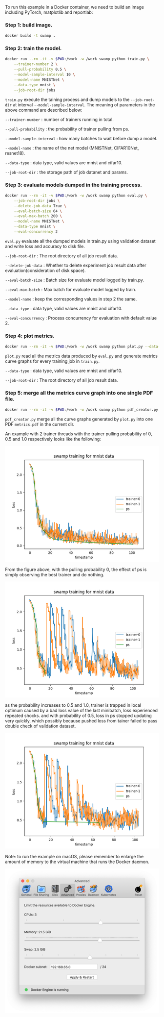To run this example in a Docker container, we need to build an image including PyTorch, matplotlib and reportlab:

### Step 1: build image.
```bash
docker build -t swamp .
```

### Step 2: train the model.
```bash
docker run --rm -it -v $PWD:/work -w /work swamp python train.py \
    --trainer-number 2 \
    --pull-probability 0.5 \
    --model-sample-interval 10 \
    --model-name MNISTNet \
    --data-type mnist \
    --job-root-dir jobs
```

`train.py` execute the taining process and dump models to the `--job-root-dir` at interval `--model-sample-interval`. 
The meaning of parameters in the above command are described below:

`--trainer-number` : number of trainers running in total.

`--pull-probability` : the probability of trainer pulling from ps.

`--model-sample-interval` : how many batches to wait before dump a model. 

`--model-name` : the name of the net model (MNISTNet, CIFAR10Net, resnet18).

`--data-type` : data type, valid values are mnist and cifar10.

`--job-root-dir` : the storage path of job datanet and params. 

### Step 3: evaluate models dumped in the training process.
```bash
docker run --rm -it -v $PWD:/work -w /work swamp python eval.py \
    --job-root-dir jobs \
    --delete-job-data True \
    --eval-batch-size 64 \
    --eval-max-batch 200 \
    --model-name MNISTNet \
    --data-type mnist \
    --eval-concurrency 2
```

`eval.py` evaluate all the dumped models in train.py using validation dataset and write loss and accuracy to disk file.

`--job-root-dir` : The root directory of all job result data.

`--delete-job-data` : Whether to delete experiment job result data after evaluation(consideration of disk space).

`--eval-batch-size` : Batch size for evaluate model logged by train.py.

`--eval-max-batch` : Max batch for evaluate model logged by train.

`--model-name` : keep the corresponding values in step 2 the same.

`--data-type`  : data type, valid values are mnist and cifar10.

`--eval-concurrency` : Process concurrency for evaluation with default value 2.

### Step 4: plot metrics.
```bash
docker run --rm -it -v $PWD:/work -w /work swamp python plot.py --data-type mnist --job-root-dir jobs
```

`plot.py` read all the metrics data produced by `eval.py` and generate metrics curve graphs for every training job in `train.py`.

`--data-type`  : data type, valid values are mnist and cifar10.

`--job-root-dir` : The root directory of all job result data.

### Step 5: merge all the metrics curve graph into one single PDF file.
```bash
docker run --rm -it -v $PWD:/work -w /work swamp python pdf_creator.py
```

`pdf_creator.py` merge all the curve graphs generated by `plot.py` into one PDF `metrics.pdf` in the current dir.

An example with 2 trainer threads with the trainer pulling probability of 0, 0.5 and 1.0 respectively looks like the following:

![](curves/loss_with_pull_prob_0.png)

From the figure above, with the pulling probability 0, the effect of ps is simply observing the best trainer and do nothing.

![](curves/loss_with_pull_prob_0_5.png)

as the probability increases to 0.5 and 1.0, trainer is trapped in local optimum caused by a bad loss value of the last minibatch, loss experienced repeated shocks. and with probability of 0.5, loss in ps stopped updating very quickly, which possibly because pushed loss from tainer failed to pass double check of validation dataset.

![](curves/loss_with_pull_prob_1.png)

Note: to run the example on macOS, please remember to enlarge the amount of memory to the virtual machine that runs the Docker daemon.

![](docker-macos.png)
